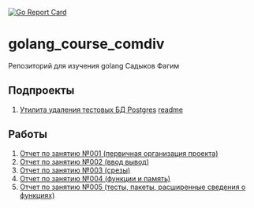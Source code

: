 [![Go Report Card](https://goreportcard.com/badge/github.com/comdiv/golang_course_comdiv)](https://goreportcard.com/report/github.com/comdiv/golang_course_comdiv)

# golang_course_comdiv

Репозиторий для изучения golang Садыков Фагим

## Подпроекты

1. [Утилита удаления тестовых БД Postgres](./cmd/cleantestdb/cleantestdb.go) [readme](./cmd/cleantestdb/README.md)

## Работы

1. [Отчет по занятию №001 (первичная организация проекта)](./doc/lesson001_report.md)
1. [Отчет по занятию №002 (ввод вывод)](./doc/lesson002_report.md)
1. [Отчет по занятию №003 (срезы)](./doc/lesson003_report.md)
1. [Отчет по занятию №004 (функции и память)](./doc/lesson004_report.md)
1. [Отчет по занятию №005 (тесты, пакеты, расширенные сведения о функциях)](./doc/lesson005_report.md)








